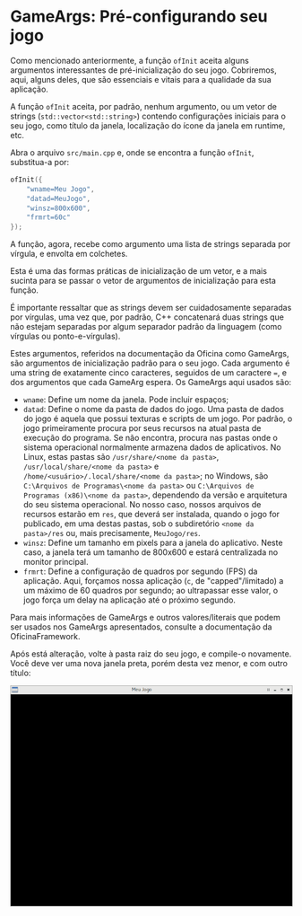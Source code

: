 # GameArgs: Pré-configurando seu jogo

Como mencionado anteriormente, a função `ofInit` aceita alguns argumentos interessantes de pré-inicialização do seu jogo. Cobriremos, aqui, alguns deles, que são essenciais e vitais para a qualidade da sua aplicação.

A função `ofInit` aceita, por padrão, nenhum argumento, ou um vetor de strings (`std::vector<std::string>`) contendo configurações iniciais para o seu jogo, como título da janela, localização do ícone da janela em runtime, etc.

Abra o arquivo `src/main.cpp` e, onde se encontra a função `ofInit`, substitua-a por:

```cpp
ofInit({
    "wname=Meu Jogo",
    "datad=MeuJogo",
    "winsz=800x600",
    "frmrt=60c"
});
```

A função, agora, recebe como argumento uma lista de strings separada por vírgula, e envolta em colchetes.

Esta é uma das formas práticas de inicialização de um vetor, e a mais sucinta para se passar o vetor de argumentos de inicialização para esta função.

É importante ressaltar que as strings devem ser cuidadosamente separadas por vírgulas, uma vez que, por padrão, C++ concatenará duas strings que não estejam separadas por algum separador padrão da linguagem (como vírgulas ou ponto-e-vírgulas).

Estes argumentos, referidos na documentação da Oficina como GameArgs, são argumentos de inicialização padrão para o seu jogo. Cada argumento é uma string de exatamente cinco caracteres, seguidos de um caractere `=`, e dos argumentos que cada GameArg espera. Os GameArgs aqui usados são:

- `wname`: Define um nome da janela. Pode incluir espaços;
- `datad`: Define o nome da pasta de dados do jogo. Uma pasta de dados do jogo é aquela que possui texturas e scripts de um jogo. Por padrão, o jogo primeiramente procura por seus recursos na atual pasta de execução do programa. Se não encontra, procura nas pastas onde o sistema operacional normalmente armazena dados de aplicativos. No Linux, estas pastas são `/usr/share/<nome da pasta>`, `/usr/local/share/<nome da pasta>` e `/home/<usuário>/.local/share/<nome da pasta>`; no Windows, são `C:\Arquivos de Programas\<nome da pasta>` ou `C:\Arquivos de Programas (x86)\<nome da pasta>`, dependendo da versão e arquitetura do seu sistema operacional. No nosso caso, nossos arquivos de recursos estarão em `res`, que deverá ser instalada, quando o jogo for publicado, em uma destas pastas, sob o subdiretório `<nome da pasta>/res` ou, mais precisamente, `MeuJogo/res`.
- `winsz`: Define um tamanho em pixels para a janela do aplicativo. Neste caso, a janela terá um tamanho de 800x600 e estará centralizada no monitor principal.
- `frmrt`: Define a configuração de quadros por segundo (FPS) da aplicação. Aqui, forçamos nossa aplicação (`c`, de "capped"/limitado) a um máximo de 60 quadros por segundo; ao ultrapassar esse valor, o jogo força um delay na aplicação até o próximo segundo.

Para mais informações de GameArgs e outros valores/literais que podem ser usados nos GameArgs apresentados, consulte a documentação da OficinaFramework.

Após está alteração, volte à pasta raiz do seu jogo, e compile-o novamente. Você deve ver uma nova janela preta, porém desta vez menor, e com outro título:


![Janela preta e redimensionada após alteração dos GameArgs.](../img/001.png  "Janela preta e redimensionada após alteração dos GameArgs.")
